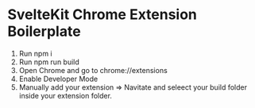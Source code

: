 # SvelteKit Chrome Extension Boilerplate

1. Run npm i
2. Run npm run build
3. Open Chrome and go to chrome://extensions
4. Enable Developer Mode
5. Manually add your extension => Navitate and seleect your build folder inside your extension folder.
